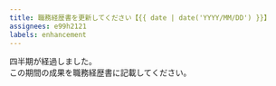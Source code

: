 ```yaml
---
title: 職務経歴書を更新してください【{{ date | date('YYYY/MM/DD') }}】
assignees: e99h2121
labels: enhancement
---
```


四半期が経過しました。  
この期間の成果を職務経歴書に記載してください。
